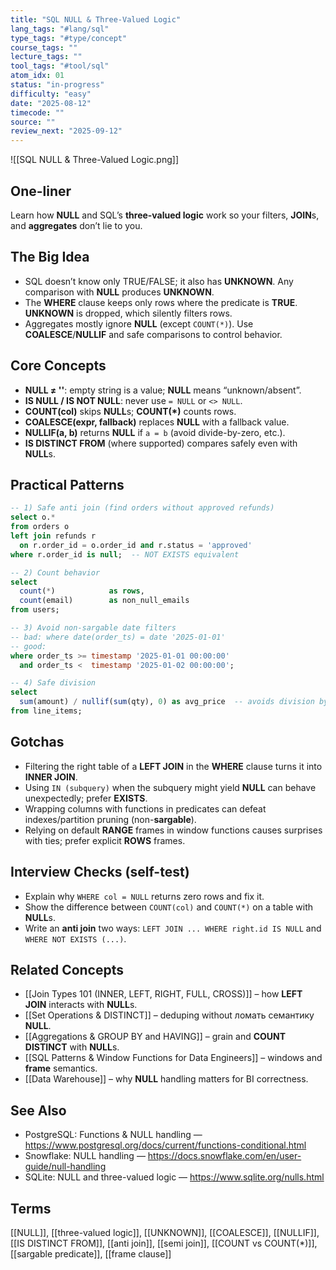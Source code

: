 ```yaml
---
title: "SQL NULL & Three-Valued Logic"
lang_tags: "#lang/sql"
type_tags: "#type/concept"
course_tags: ""
lecture_tags: ""
tool_tags: "#tool/sql"
atom_idx: 01
status: "in-progress"
difficulty: "easy"
date: "2025-08-12"
timecode: ""
source: ""
review_next: "2025-09-12"
---
```


![[SQL NULL & Three-Valued Logic.png]]

## **One-liner**
Learn how **NULL** and SQL’s **three-valued logic** work so your filters, **JOIN**s, and **aggregates** don’t lie to you.

## The Big Idea
- SQL doesn’t know only TRUE/FALSE; it also has **UNKNOWN**. Any comparison with **NULL** produces **UNKNOWN**.
- The **WHERE** clause keeps only rows where the predicate is **TRUE**. **UNKNOWN** is dropped, which silently filters rows.
- Aggregates mostly ignore **NULL** (except `COUNT(*)`). Use **COALESCE**/**NULLIF** and safe comparisons to control behavior.

## Core Concepts
- **NULL ≠ ''**: empty string is a value; **NULL** means “unknown/absent”.
- **IS NULL / IS NOT NULL**: never use `= NULL` or `<> NULL`.
- **COUNT(col)** skips **NULL**s; **COUNT(*)** counts rows.
- **COALESCE(expr, fallback)** replaces **NULL** with a fallback value.
- **NULLIF(a, b)** returns **NULL** if `a = b` (avoid divide-by-zero, etc.).
- **IS DISTINCT FROM** (where supported) compares safely even with **NULL**s.

## Practical Patterns
```sql
-- 1) Safe anti join (find orders without approved refunds)
select o.*
from orders o
left join refunds r
  on r.order_id = o.order_id and r.status = 'approved'
where r.order_id is null;  -- NOT EXISTS equivalent

-- 2) Count behavior
select
  count(*)            as rows,
  count(email)        as non_null_emails
from users;

-- 3) Avoid non-sargable date filters
-- bad: where date(order_ts) = date '2025-01-01'
-- good:
where order_ts >= timestamp '2025-01-01 00:00:00'
  and order_ts <  timestamp '2025-01-02 00:00:00';

-- 4) Safe division
select
  sum(amount) / nullif(sum(qty), 0) as avg_price  -- avoids division by zero
from line_items;
```

## Gotchas
- Filtering the right table of a **LEFT JOIN** in the **WHERE** clause turns it into **INNER JOIN**.
- Using `IN (subquery)` when the subquery might yield **NULL** can behave unexpectedly; prefer **EXISTS**.
- Wrapping columns with functions in predicates can defeat indexes/partition pruning (non-**sargable**).
- Relying on default **RANGE** frames in window functions causes surprises with ties; prefer explicit **ROWS** frames.

## Interview Checks (self-test)
- Explain why `WHERE col = NULL` returns zero rows and fix it.
- Show the difference between `COUNT(col)` and `COUNT(*)` on a table with **NULL**s.
- Write an **anti join** two ways: `LEFT JOIN ... WHERE right.id IS NULL` and `WHERE NOT EXISTS (...)`.

## Related Concepts
- [[Join Types 101 (INNER, LEFT, RIGHT, FULL, CROSS)]] – how **LEFT JOIN** interacts with **NULL**s.
- [[Set Operations & DISTINCT]] – deduping without ломать семантику **NULL**.
- [[Aggregations & GROUP BY and HAVING]] – grain and **COUNT DISTINCT** with **NULL**s.
- [[SQL Patterns & Window Functions for Data Engineers]] – windows and **frame** semantics.
- [[Data Warehouse]] – why **NULL** handling matters for BI correctness.

## See Also
- PostgreSQL: Functions & NULL handling — https://www.postgresql.org/docs/current/functions-conditional.html
- Snowflake: NULL handling — https://docs.snowflake.com/en/user-guide/null-handling
- SQLite: NULL and three-valued logic — https://www.sqlite.org/nulls.html

## Terms
[[NULL]], [[three-valued logic]], [[UNKNOWN]], [[COALESCE]], [[NULLIF]], [[IS DISTINCT FROM]], [[anti join]], [[semi join]], [[COUNT vs COUNT(*)]], [[sargable predicate]], [[frame clause]]

